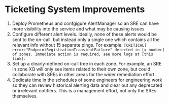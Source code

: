 # Ticketing System Improvements
1. Deploy Prometheus and confgigure AlertManager so an SRE can have more visibility into the service and what may be causing issues
2. Configure different alert levels. Ideally, none of these alerts would be sent to the on-call, but instead only a single one which contains all the relevant info without 15 separate pings. For example: `[CRITICAL] error:"EndpointRegistrationTransientFailure" detected in [x number] of zones. Immediate action is required, see more logs at [this link].`
3. Set up a clearly-defined on-call tree in each zone. For example, an SRE in zone XQ will only see items related to their own zone, but could collaborate with SREs in other areas for the wider remediation effort.
4. Dedicate time in the schedules of some engineers for engineering work so they can review historical alerting data and clear out any deprecated or irrelevant notifiers. This is a management effort, not only the SREs themselves.